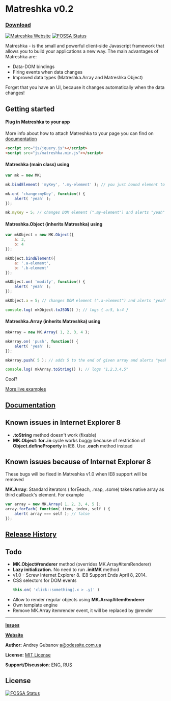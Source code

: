 # Matreshka v0.2
### [Download](https://github.com/finom/matreshka/releases)
[![Matreshka Website](http://finom.github.io/img/mk-logo-colour.svg)](http://finom.github.io/matreshka)[![FOSSA Status](https://app.fossa.io/api/projects/git%2Bgithub.com%2FHartmarken%2Fmatreshka.svg?type=shield)](https://app.fossa.io/projects/git%2Bgithub.com%2FHartmarken%2Fmatreshka?ref=badge_shield)



Matreshka - is the small and powerful client-side Javascript framework that allows you to build your applications a new way. The main advantages of Matreshka are:
* Data-DOM bindings
* Firing events when data changes
* Improved data types (Matreshka.Array and Matreshka.Object)

Forget that you have an UI, because it changes automatically when the data changes!

## Getting started
#### Plug in Matreshka to your app
More info about how to attach Matreshka to your page you can find on [documentation](http://finom.github.io/matreshka/docs/)
```html
<script src="js/jquery.js"></script>
<script src="js/matreshka.min.js"></script>
```

#### Matreshka (main class) using

```js
var mk = new MK;

mk.bindElement( 'myKey', '.my-element' ); // you just bound element to your key "myKey"

mk.on( 'change:myKey', function() {
	alert( 'yeah' );
});

mk.myKey = 5; // changes DOM element (".my-element") and alerts "yeah"
```

#### Matreshka.Object (inherits Matreshka) using

```js
var mkObject = new MK.Object({
	a: 3,
	b: 4
});

mkObject.bindElement({
	a: '.a-element',
	b: '.b-element'
});

mkObject.on( 'modify', function() {
	alert( 'yeah' );
});

mkObject.a = 5; // changes DOM element (".a-element") and alerts "yeah"

console.log( mkObject.toJSON() ); // logs { a:5, b:4 }
```

#### Matreshka.Array (inherits Matreshka) using
```js
mkArray = new MK.Array( 1, 2, 3, 4 );

mkArray.on( 'push', function() {
	alert( 'yeah' );
});

mkArray.push( 5 ); // adds 5 to the end of given array and alerts "yeah"

console.log( mkArray.toString() ); // logs "1,2,3,4,5"
```

Cool?

[More live examples](http://finom.github.io/matreshka/examples/)

## [Documentation](http://finom.github.io/matreshka/docs/)

## Known issues in Internet Explorer 8
* **.toString** method doesn't work (fixable)
* **MK.Object**: **for..in** cycle works buggy because of restriction of **Object.defineProperty** in IE8. Use **.each** method instead


## Known issues because of Internet Explorer 8
These bugs will be fixed in Matreshka v1.0 when IE8 support will be removed

**MK.Array**: Standard iterators (.forEeach, .map, .some) takes native array as third callback's element.
For example
```js
var array = new MK.Array( 1, 2, 3, 4, 5 );
array.forEach( function( item, index, self ) {
	alert( array === self ); // false
});
```

## [Release History](https://github.com/finom/matreshka/releases)

## Todo
* **MK.Object#renderer** method (overrides MK.Array#itemRenderer)
* **Lazy initialization.** No need to run **.initMK** method
* v1.0 - Screw Internet Explorer 8. IE8 Support Ends April 8, 2014.
* CSS selectors for DOM events
	```js
	this.on( 'click::something(.x > .y)' )
	```
* Allow to render regular objects using **MK.Array#itemRenderer**
* Own template engine
* Remove MK.Array itemrender event, it will be replaced by @render

------------------------------------

[**Issues**](https://github.com/finom/matreshka/issues)

[**Website**](http://finom.github.io/matreshka/)

**Author:** Andrey Gubanov <a@odessite.com.ua>

**License:** [MIT License](https://raw.github.com/finom/matreshka/master/LICENSE)

**Support/Discussion**: [ENG](https://groups.google.com/forum/#!forum/matreshkajs), [RUS](https://groups.google.com/forum/#!forum/matreshkajs-rus)






## License
[![FOSSA Status](https://app.fossa.io/api/projects/git%2Bgithub.com%2FHartmarken%2Fmatreshka.svg?type=large)](https://app.fossa.io/projects/git%2Bgithub.com%2FHartmarken%2Fmatreshka?ref=badge_large)